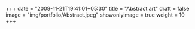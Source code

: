 +++
date = "2009-11-21T19:41:01+05:30"
title = "Abstract art"
draft = false
image = "img/portfolio/Abstract.jpeg"
showonlyimage = true
weight = 10
+++
